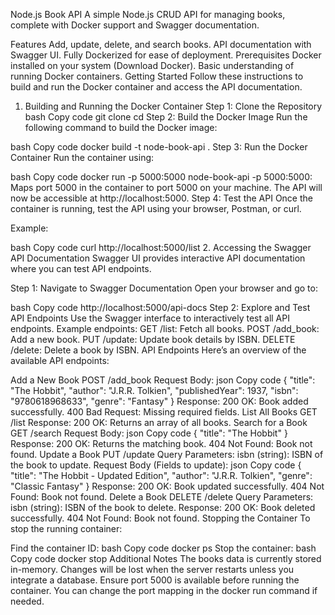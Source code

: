 Node.js Book API
A simple Node.js CRUD API for managing books, complete with Docker support and Swagger documentation.

Features
Add, update, delete, and search books.
API documentation with Swagger UI.
Fully Dockerized for ease of deployment.
Prerequisites
Docker installed on your system (Download Docker).
Basic understanding of running Docker containers.
Getting Started
Follow these instructions to build and run the Docker container and access the API documentation.

1. Building and Running the Docker Container
Step 1: Clone the Repository
bash
Copy code
git clone <repository-ssh-url>
cd <repository-folder>
Step 2: Build the Docker Image
Run the following command to build the Docker image:

bash
Copy code
docker build -t node-book-api .
Step 3: Run the Docker Container
Run the container using:

bash
Copy code
docker run -p 5000:5000 node-book-api
-p 5000:5000: Maps port 5000 in the container to port 5000 on your machine.
The API will now be accessible at http://localhost:5000.
Step 4: Test the API
Once the container is running, test the API using your browser, Postman, or curl.

Example:

bash
Copy code
curl http://localhost:5000/list
2. Accessing the Swagger API Documentation
Swagger UI provides interactive API documentation where you can test API endpoints.

Step 1: Navigate to Swagger Documentation
Open your browser and go to:

bash
Copy code
http://localhost:5000/api-docs
Step 2: Explore and Test API Endpoints
Use the Swagger interface to interactively test all API endpoints.
Example endpoints:
GET /list: Fetch all books.
POST /add_book: Add a new book.
PUT /update: Update book details by ISBN.
DELETE /delete: Delete a book by ISBN.
API Endpoints
Here’s an overview of the available API endpoints:

Add a New Book
POST /add_book
Request Body:
json
Copy code
{
  "title": "The Hobbit",
  "author": "J.R.R. Tolkien",
  "publishedYear": 1937,
  "isbn": "9780618968633",
  "genre": "Fantasy"
}
Response:
200 OK: Book added successfully.
400 Bad Request: Missing required fields.
List All Books
GET /list
Response:
200 OK: Returns an array of all books.
Search for a Book
GET /search
Request Body:
json
Copy code
{
  "title": "The Hobbit"
}
Response:
200 OK: Returns the matching book.
404 Not Found: Book not found.
Update a Book
PUT /update
Query Parameters:
isbn (string): ISBN of the book to update.
Request Body (Fields to update):
json
Copy code
{
  "title": "The Hobbit - Updated Edition",
  "author": "J.R.R. Tolkien",
  "genre": "Classic Fantasy"
}
Response:
200 OK: Book updated successfully.
404 Not Found: Book not found.
Delete a Book
DELETE /delete
Query Parameters:
isbn (string): ISBN of the book to delete.
Response:
200 OK: Book deleted successfully.
404 Not Found: Book not found.
Stopping the Container
To stop the running container:

Find the container ID:
bash
Copy code
docker ps
Stop the container:
bash
Copy code
docker stop <container-id>
Additional Notes
The books data is currently stored in-memory. Changes will be lost when the server restarts unless you integrate a database.
Ensure port 5000 is available before running the container. You can change the port mapping in the docker run command if needed.
